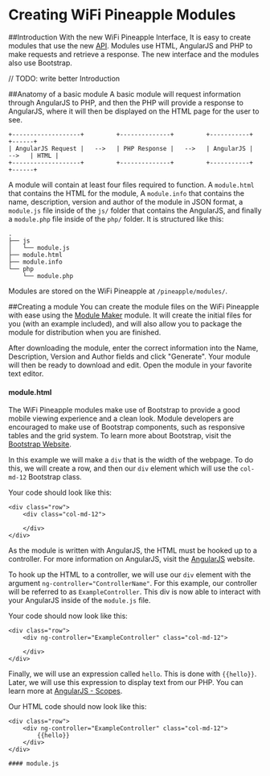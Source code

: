 # Creating WiFi Pineapple Modules

##Introduction
With the new WiFi Pineapple Interface, It is easy to create modules that use the new [API](api.md).
Modules use HTML, AngularJS and PHP to make requests and retrieve a response. The new interface and the modules also use Bootstrap.

// TODO: write better Introduction


##Anatomy of a basic module
A basic module will request information through AngularJS to PHP, and then the PHP will provide a response to AngularJS, where it will then be displayed on the HTML page for the user to see.

```
+-------------------+         +--------------+         +-----------+         +------+
| AngularJS Request |   -->   | PHP Response |   -->   | AngularJS |   -->   | HTML |
+-------------------+         +--------------+         +-----------+         +------+
```

A module will contain at least four files required to function. A `module.html` that contains the HTML for the module, A `module.info` that contains the name, description, version and author of the module in JSON format, a `module.js` file inside of the `js/` folder that contains the AngularJS, and finally a `module.php` file inside of the `php/` folder. It is structured like this:
```
.
├── js
│   └── module.js
├── module.html
├── module.info
└── php
    └── module.php
```

Modules are stored on the WiFi Pineapple at `/pineapple/modules/`.

##Creating a module
You can create the module files on the WiFi Pineapple with ease using the [Module Maker](https://www.wifipineapple.com/modules) module. It will create the initial files for you (with an example included), and will also allow you to package the module for distribution when you are finished.

After downloading the module, enter the correct information into the Name, Description, Version and Author fields and click "Generate". Your module will then be ready to download and edit. Open the module in your favorite text editor.

#### module.html
The WiFi Pineapple modules make use of Bootstrap to provide a good mobile viewing experience and a clean look. Module developers are encouraged to make use of Bootstrap components, such as responsive tables and the grid system. To learn more about Bootstrap, visit the [Bootstrap Website](https://getbootstrap.com).

In this example we will make a `div` that is the width of the webpage. To do this, we will create a row, and then our `div` element which will use the `col-md-12` Bootstrap class.

Your code should look like this:
```
<div class="row">
    <div class="col-md-12">

    </div>
</div>
```

As the module is written with AngularJS, the HTML must be hooked up to a controller. For more information on AngularJS, visit the [AngularJS](https://angularjs.org) website.

To hook up the HTML to a controller, we will use our `div` element with the argument `ng-controller="ControllerName"`. For this example, our controller will be referred to as `ExampleController`. This div is now able to interact with your AngularJS inside of the `module.js` file.

Your code should now look like this:
```
<div class="row">
    <div ng-controller="ExampleController" class="col-md-12">

    </div>
</div>
```

Finally, we will use an expression called `hello`. This is done with `{{hello}}`. Later, we will use this expression to display text from our PHP. You can learn more at [AngularJS - Scopes](https://docs.angularjs.org/guide/expression).

Our HTML code should now look like this:
```
<div class="row">
    <div ng-controller="ExampleController" class="col-md-12">
        {{hello}}
    </div>
</div>

#### module.js
